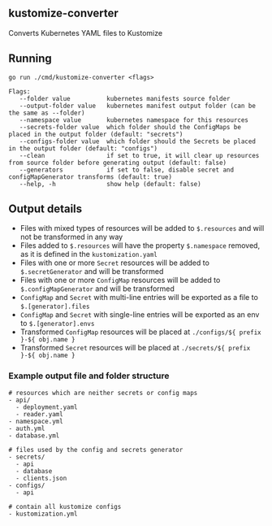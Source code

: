 ## kustomize-converter

Converts Kubernetes YAML files to Kustomize

## Running

```
go run ./cmd/kustomize-converter <flags>

Flags:
   --folder value          kubernetes manifests source folder
   --output-folder value   kubernetes manifest output folder (can be the same as --folder)
   --namespace value       kubernetes namespace for this resources
   --secrets-folder value  which folder should the ConfigMaps be placed in the output folder (default: "secrets")
   --configs-folder value  which folder should the Secrets be placed in the output folder (default: "configs")
   --clean                 if set to true, it will clear up resources from source folder before generating output (default: false)
   --generators            if set to false, disable secret and configMapGenerator transforms (default: true)
   --help, -h              show help (default: false)
```

## Output details

- Files with mixed types of resources will be added to `$.resources` and will not be transformed in any way
- Files added to `$.resources` will have the property `$.namespace` removed, as it is defined in the `kustomization.yaml`
- Files with one or more `Secret` resources will be added to `$.secretGenerator` and will be transformed
- Files with one or more `ConfigMap` resources will be added to `$.configMapGenerator` and will be transformed
- `ConfigMap` and `Secret` with multi-line entries will be exported as a file to `$.[generator].files`
- `ConfigMap` and `Secret` with single-line entries will be exported as an env to `$.[generator].envs`
- Transformed `ConfigMap` resources will be placed at `./configs/${ prefix }-${ obj.name }`
- Transformed `Secret` resources will be placed at `./secrets/${ prefix }-${ obj.name }`

### Example output file and folder structure

```
# resources which are neither secrets or config maps
- api/
  - deployment.yaml
  - reader.yaml
- namespace.yml 
- auth.yml 
- database.yml 

# files used by the config and secrets generator
- secrets/
  - api
  - database
  - clients.json
- configs/
  - api

# contain all kustomize configs
- kustomization.yml
```
